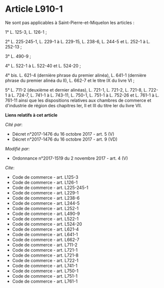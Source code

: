 # Article L910-1

Ne sont pas applicables à Saint-Pierre-et-Miquelon les articles : 

1° L. 125-3, L. 126-1 ; 

2° L. 225-245-1, 
L. 229-1 à L. 229-15, L. 238-6, 
L. 244-5 et L. 252-1 à L. 252-13 ; 

3° L. 490-9 ; 

4° L. 522-1 à L. 522-40 et L. 524-20 ; 

4° bis. L. 621-4 (dernière phrase du premier alinéa), L. 641-1 (dernière phrase du premier alinéa du II), L. 662-7 et le
titre IX du livre VI ; 

5° L. 711-2 (deuxième et dernier alinéas), L. 721-1, L. 721-2, L. 721-8, L. 722-1 à L. 724-7, L. 741-1 à L. 743-11, L. 750-1,
L. 751-1 à L. 752-26 et L. 761-1 à L. 761-11 ainsi que les dispositions relatives aux chambres de commerce et d'industrie de
région des chapitres Ier, II et III du titre Ier du livre VII.

**Liens relatifs à cet article**

_Cité par_:

  - Décret n°2017-1476 du 16 octobre 2017 - art. 5 (V)
  - Décret n°2017-1476 du 16 octobre 2017 - art. 9 (VD)

_Modifié par_:

  - Ordonnance n°2017-1519 du 2 novembre 2017 - art. 4 (V)

_Cite_:

  - Code de commerce - art. L125-3
  - Code de commerce - art. L126-1
  - Code de commerce - art. L225-245-1
  - Code de commerce - art. L229-1
  - Code de commerce - art. L238-6
  - Code de commerce - art. L244-5
  - Code de commerce - art. L252-1
  - Code de commerce - art. L490-9
  - Code de commerce - art. L522-1
  - Code de commerce - art. L524-20
  - Code de commerce - art. L621-4
  - Code de commerce - art. L641-1
  - Code de commerce - art. L662-7
  - Code de commerce - art. L711-2
  - Code de commerce - art. L721-1
  - Code de commerce - art. L721-8
  - Code de commerce - art. L722-1
  - Code de commerce - art. L741-1
  - Code de commerce - art. L750-1
  - Code de commerce - art. L751-1
  - Code de commerce - art. L761-1
